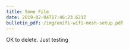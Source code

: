 ```yaml
---
title: Some File
date: 2019-02-04T17:46:23.621Z
bulletin_pdf: /img/unifi-wifi-mesh-setup.pdf
---
```

OK to delete. Just testing
